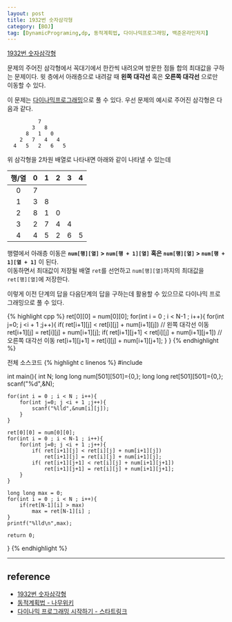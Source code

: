 ```yaml
---
layout: post
title: 1932번 숫자삼각형
category: [BOJ]
tag: [DynamicPrograming,dp, 동적계획법, 다이나믹프로그래밍, 백준온라인저지]
---
```


[1932번 숫자삼각형](https://www.acmicpc.net/problem/1932)

문제의 주어진 삼각형에서 꼭대기에서 한칸씩 내려오며 방문한 점들 합의 최대값을 구하는 문제이다. 윗 층에서 아래층으로 내려갈 때 **왼쪽 대각선** 혹은 **오른쪽 대각선** 으로만 이동할 수 있다.

이 문제는 [다이나믹프로그래밍](/algo/2016/05/15/Algo0-dynamic-programing/)으로 풀 수 있다. 우선 문제의 예시로 주어진 삼각형은 다음과 같다.

```
          7
        3   8
      8   1   0
    2   7   4   4
  4   5   2   6   5
```

위 삼각형을 2차원 배열로 나타내면 아래와 같이 나타낼 수 있는데

|행/열| 0 | 1 | 2 | 3 | 4 |
|:--:|:-:|:-:|:-:|:-:|:-:|
| 0  | 7 |
| 1  | 3 | 8 |
| 2  | 8 | 1 | 0 |
| 3  | 2 | 7 | 4 | 4 |
| 4  | 4 | 5 | 2 | 6 | 5 |   

행렬에서 아래층 이동은 **`num[행][열]` > `num[행 + 1][열]` 혹은 `num[행][열]` > `num[행 + 1][열 + 1]`** 이 된다.  
이동하면서 최대값이 저장될 배열 `ret`를 선언하고 `num[행][열]`까지의 최대값을 `ret[행][열]`에 저장한다.

이렇게 이전 단계의 답을 다음단계의 답을 구하는데 활용할 수 있으므로 다이나믹 프로그래밍으로 풀 수 있다.

{% highlight cpp %}
ret[0][0] = num[0][0];
for(int i = 0 ; i < N-1 ; i++){
  for(int j=0; j <i + 1 ;j++){
    if( ret[i+1][j] < ret[i][j] + num[i+1][j]) // 왼쪽 대각선 이동
      ret[i+1][j] = ret[i][j] + num[i+1][j];
    if( ret[i+1][j+1] < ret[i][j] + num[i+1][j+1]) // 오른쪽 대각선 이동
      ret[i+1][j+1] = ret[i][j] + num[i+1][j+1];
  }
}
{% endhighlight %}


전체 소스코드
{% highlight c linenos %}
#include <cstdio>

int main(){
	int N;
	long long num[501][501]={0,};
	long long ret[501][501]={0,};
	scanf("%d",&N);

	for(int i = 0 ; i < N ; i++){
		for(int j=0; j <i + 1 ;j++){
			scanf("%lld",&num[i][j]);
		}
	}

	ret[0][0] = num[0][0];
	for(int i = 0 ; i < N-1 ; i++){
		for(int j=0; j <i + 1 ;j++){
			if( ret[i+1][j] < ret[i][j] + num[i+1][j])
				ret[i+1][j] = ret[i][j] + num[i+1][j];
			if( ret[i+1][j+1] < ret[i][j] + num[i+1][j+1])
				ret[i+1][j+1] = ret[i][j] + num[i+1][j+1];
		}
	}

	long long max = 0;
	for(int i = 0 ; i < N ; i++){
		if(ret[N-1][i] > max)
			max = ret[N-1][i] ;
	}
	printf("%lld\n",max);

	return 0;
}
{% endhighlight %}

---

## reference
- [1932번 숫자삼각형](https://www.acmicpc.net/problem/1932)
- [동적계획법 - 나무위키](https://namu.wiki/w/%EB%8F%99%EC%A0%81%20%EA%B3%84%ED%9A%8D%EB%B2%95)
- [다이나믹 프로그래밍 시작하기 - 스타트링크](https://www.youtube.com/embed/0o2hF-To_6Q)
